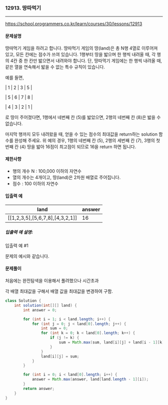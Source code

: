 ### 12913. 땅따먹기

---

https://school.programmers.co.kr/learn/courses/30/lessons/12913

#### 문제설명

땅따먹기 게임을 하려고 합니다. 땅따먹기 게임의 땅(land)은 총 N행 4열로 이루어져 있고, 모든 칸에는 점수가 쓰여 있습니다. 1행부터 땅을 밟으며 한 행씩 내려올 때, 각 행의 4칸 중 한 칸만 밟으면서
내려와야 합니다. 단, 땅따먹기 게임에는 한 행씩 내려올 때, 같은 열을 연속해서 밟을 수 없는 특수 규칙이 있습니다.

예를 들면,

| 1 | 2 | 3 | 5 |

| 5 | 6 | 7 | 8 |

| 4 | 3 | 2 | 1 |

로 땅이 주어졌다면, 1행에서 네번째 칸 (5)를 밟았으면, 2행의 네번째 칸 (8)은 밟을 수 없습니다.

마지막 행까지 모두 내려왔을 때, 얻을 수 있는 점수의 최대값을 return하는 solution 함수를 완성해 주세요. 위 예의 경우, 1행의 네번째 칸 (5), 2행의 세번째 칸 (7), 3행의 첫번째 칸 (4)
땅을 밟아 16점이 최고점이 되므로 16을 return 하면 됩니다.

#### 제한사항

- 행의 개수 N : 100,000 이하의 자연수
- 열의 개수는 4개이고, 땅(land)은 2차원 배열로 주어집니다.
- 점수 : 100 이하의 자연수

#### 입출력 예

| land | answer |
|-----|--------|
| [[1,2,3,5],[5,6,7,8],[4,3,2,1]]    | 16     |

##### 입출력 예 설명:

입출력 예 #1

문제의 예시와 같습니다.

#### 문제풀이

처음에는 완전탐색을 이용해서 풀려했으나 시간초과

각 배열 최대값을 구해서 배열 값을 최대값을 변경하여 구함.

```java
class Solution {
    int solution(int[][] land) {
        int answer = 0;

        for (int i = 1; i < land.length; i++) {
            for (int j = 0; j < land[0].length; j++) {
                int sum = 0;
                for (int k = 0; k < land[0].length; k++) {
                    if (j != k) {
                        sum = Math.max(sum, land[i][j] + land[i - 1][k]);
                    }
                }
                land[i][j] = sum;
            }
        }

        for (int i = 0; i < land[0].length; i++) {
            answer = Math.max(answer, land[land.length - 1][i]);
        }
        return answer;
    }
}

```